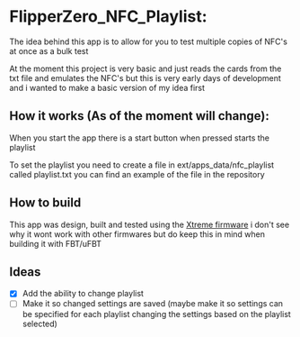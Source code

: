 # FlipperZero_NFC_Playlist:
The idea behind this app is to allow for you to test multiple copies of NFC's at once as a bulk test

At the moment this project is very basic and just reads the cards from the txt file and emulates the NFC's but this is very early days of development and i wanted to make a basic version of my idea first

## How it works (As of the moment will change):
When you start the app there is a start button when pressed starts the playlist

To set the playlist you need to create a file in ext/apps_data/nfc_playlist called playlist.txt you can find an example of the file in the repository

## How to build
This app was design, built and tested using the <a href="https://github.com/Flipper-XFW/Xtreme-Firmware">Xtreme firmware</a> i don't see why it wont work with other firmwares but do keep this in mind when building it with FBT/uFBT

## Ideas
- [x] Add the ability to change playlist
- [ ] Make it so changed settings are saved (maybe make it so settings can be specified for each playlist changing the settings based on the playlist selected)